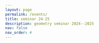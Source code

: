 ```yaml
---
layout: page
permalink: /events/
title: seminar 24-25
description: geometry seminar 2024--2025
nav: false
nav_order: #
---
```

